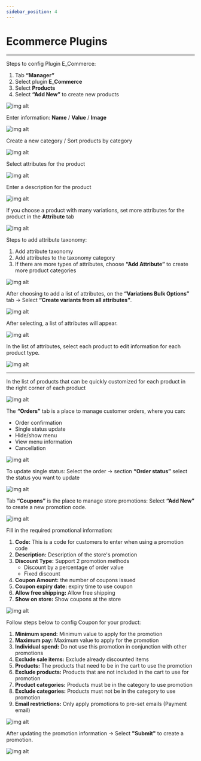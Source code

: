 ```yaml
---
sidebar_position: 4
---
```


# Ecommerce Plugins

---
Steps to config Plugin E_Commerce:
1. Tab **“Manager”**
2. Select plugin **E_Commerce**
3. Select **Products**
4. Select **“Add New”** to create new products

![img alt](/img/data/news/ecommerce-plugin-01.jpg)

Enter information: **Name** / **Value** / **Image**

![img alt](/img/data/news/ecommerce-plugin-02.jpg)

Create a new category / Sort products by category

![img alt](/img/data/news/ecommerce-plugin-03.jpg)

Select attributes for the product

![img alt](/img/data/news/ecommerce-plugin-04.jpg)

Enter a description for the product

![img alt](/img/data/news/ecommerce-plugin-05.jpg)

If you choose a product with many variations, set more attributes for the product in the **Attribute** tab

![img alt](/img/data/news/ecommerce-plugin-06.jpg)

Steps to add attribute taxonomy:
1. Add attribute taxonomy
2. Add attributes to the taxonomy category
3. If there are more types of attributes, choose **“Add Attribute”** to create more product categories

![img alt](/img/data/news/ecommerce-plugin-07.jpg)

After choosing to add a list of attributes, on the **“Variations Bulk Options”** tab -> Select **“Create variants from all attributes”**.

![img alt](/img/data/news/ecommerce-plugin-08.jpg)

After selecting, a list of attributes will appear.

![img alt](/img/data/news/ecommerce-plugin-09.jpg)

In the list of attributes, select each product to edit information for each product type.

![img alt](/img/data/news/ecommerce-plugin-10.jpg)

---

In the list of products that can be quickly customized for each product in the right corner of each product

![img alt](/img/data/news/ecommerce-plugin-11.jpg)

The **“Orders”** tab is a place to manage customer orders, where you can:
- Order confirmation
- Single status update
- Hide/show menu
- View menu information
- Cancellation

![img alt](/img/data/news/ecommerce-plugin-12.jpg)

To update single status:
Select the order -> section **“Order status”** select the status you want to update

![img alt](/img/data/news/ecommerce-plugin-13.jpg)

Tab **“Coupons”** is the place to manage store promotions: Select **“Add New”** to create a new promotion code.

![img alt](/img/data/news/ecommerce-plugin-14.jpg)

Fill in the required promotional information:
1. **Code:** This is a code for customers to enter when using a promotion code
2. **Description:** Description of the store's promotion
3. **Discount Type:** Support 2 promotion methods
    - Discount by a percentage of order value
    - Fixed discount
4. **Coupon Amount:** the number of coupons issued
5. **Coupon expiry date:** expiry time to use coupon
6. **Allow free shipping:** Allow free shipping
7. **Show on store:** Show coupons at the store

![img alt](/img/data/news/ecommerce-plugin-15.jpg)

Follow steps below to config Coupon for your product:

1. **Minimum spend:** Minimum value to apply for the promotion
2. **Maximum pay:** Maximum value to apply for the promotion
3. **Individual spend:** Do not use this promotion in conjunction with other promotions
4. **Exclude sale items:** Exclude already discounted items
5. **Products:** The products that need to be in the cart to use the promotion
6. **Exclude products:** Products that are not included in the cart to use for promotion
7. **Product categories:** Products must be in the category to use promotion
8. **Exclude categories:** Products must not be in the category to use promotion
9. **Email restrictions:** Only apply promotions to pre-set emails (Payment email)

![img alt](/img/data/news/ecommerce-plugin-16.jpg)

After updating the promotion information -> Select **"Submit"** to create a promotion.

![img alt](/img/data/news/ecommerce-plugin-17.jpg)
